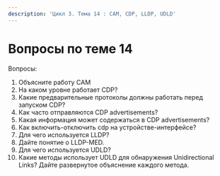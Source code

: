 ```yaml
---
description: 'Цикл 3. Тема 14 : СAM, CDP, LLDP, UDLD'
---
```


# Вопросы по теме 14

Вопросы:  
1. Объясните работу CAM  
2. На каком уровне работает CDP?  
3. Какие предварительные протоколы должны работать перед запуском CDP?  
4. Как часто отправляются CDP advertisements?  
5. Какая информация может содержаться в CDP advertisements?  
6. Как включить-отключить cdp на устройстве-интерфейсе?  
7. Для чего используется LLDP?  
8. Дайте понятие о LLDP-MED.  
9. Для чего используется UDLD?  
10. Какие методы использует UDLD для обнаружения Unidirectional Links? Дайте развернутое объяснение каждого метода.


